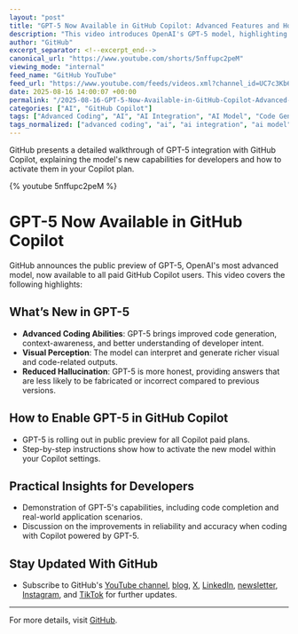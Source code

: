 ```yaml
---
layout: "post"
title: "GPT-5 Now Available in GitHub Copilot: Advanced Features and How to Enable"
description: "This video introduces OpenAI's GPT-5 model, highlighting its integration into GitHub Copilot. Learn about GPT-5's advanced coding, visual perception, and improved honesty over previous models. The video demonstrates how to enable GPT-5 in GitHub Copilot for all paid users and provides practical insights for developers eager to leverage its new capabilities."
author: "GitHub"
excerpt_separator: <!--excerpt_end-->
canonical_url: "https://www.youtube.com/shorts/5nffupc2peM"
viewing_mode: "internal"
feed_name: "GitHub YouTube"
feed_url: "https://www.youtube.com/feeds/videos.xml?channel_id=UC7c3Kb6jYCRj4JOHHZTxKsQ"
date: 2025-08-16 14:00:07 +00:00
permalink: "/2025-08-16-GPT-5-Now-Available-in-GitHub-Copilot-Advanced-Features-and-How-to-Enable.html"
categories: ["AI", "GitHub Copilot"]
tags: ["Advanced Coding", "AI", "AI Integration", "AI Model", "Code Generation", "Copilot Features", "Developer Tools", "GitHub Copilot", "GPT 5", "GPT5", "Hallucination Reduction", "OpenAI", "Programming Assistant", "Videos", "Visual Perception"]
tags_normalized: ["advanced coding", "ai", "ai integration", "ai model", "code generation", "copilot features", "developer tools", "github copilot", "gpt 5", "gpt5", "hallucination reduction", "openai", "programming assistant", "videos", "visual perception"]
---
```


GitHub presents a detailed walkthrough of GPT-5 integration with GitHub Copilot, explaining the model's new capabilities for developers and how to activate them in your Copilot plan.<!--excerpt_end-->

{% youtube 5nffupc2peM %}

# GPT-5 Now Available in GitHub Copilot

GitHub announces the public preview of GPT-5, OpenAI's most advanced model, now available to all paid GitHub Copilot users. This video covers the following highlights:

## What’s New in GPT-5

- **Advanced Coding Abilities**: GPT-5 brings improved code generation, context-awareness, and better understanding of developer intent.
- **Visual Perception**: The model can interpret and generate richer visual and code-related outputs.
- **Reduced Hallucination**: GPT-5 is more honest, providing answers that are less likely to be fabricated or incorrect compared to previous versions.

## How to Enable GPT-5 in GitHub Copilot

- GPT-5 is rolling out in public preview for all Copilot paid plans.
- Step-by-step instructions show how to activate the new model within your Copilot settings.

## Practical Insights for Developers

- Demonstration of GPT-5's capabilities, including code completion and real-world application scenarios.
- Discussion on the improvements in reliability and accuracy when coding with Copilot powered by GPT-5.

## Stay Updated With GitHub

- Subscribe to GitHub's [YouTube channel](https://gh.io/subgithub), [blog](https://github.blog), [X](https://twitter.com/github), [LinkedIn](https://linkedin.com/company/github), [newsletter](https://resources.github.com/newsletter/), [Instagram](https://www.instagram.com/github), and [TikTok](https://www.tiktok.com/@github) for further updates.

---
For more details, visit [GitHub](https://github.com).
